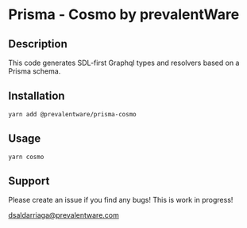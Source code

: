 # Prisma - Cosmo by prevalentWare

## Description

This code generates SDL-first Graphql types and resolvers based on a Prisma schema.

## Installation

`yarn add @prevalentware/prisma-cosmo`

## Usage

`yarn cosmo`

## Support

Please create an issue if you find any bugs! This is work in progress!

dsaldarriaga@prevalentware.com
